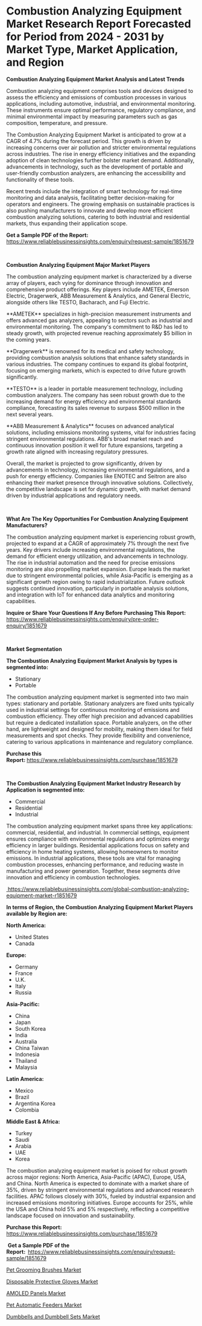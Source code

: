 <p><h1>Combustion Analyzing Equipment Market Research Report Forecasted for Period from 2024 -  2031 by Market Type, Market Application, and Region</h1></p><p><strong>Combustion Analyzing Equipment Market Analysis and Latest Trends</strong></p>
<p><p>Combustion analyzing equipment comprises tools and devices designed to assess the efficiency and emissions of combustion processes in various applications, including automotive, industrial, and environmental monitoring. These instruments ensure optimal performance, regulatory compliance, and minimal environmental impact by measuring parameters such as gas composition, temperature, and pressure.</p><p>The Combustion Analyzing Equipment Market is anticipated to grow at a CAGR of 4.7% during the forecast period. This growth is driven by increasing concerns over air pollution and stricter environmental regulations across industries. The rise in energy efficiency initiatives and the expanding adoption of clean technologies further bolster market demand. Additionally, advancements in technology, such as the development of portable and user-friendly combustion analyzers, are enhancing the accessibility and functionality of these tools.</p><p>Recent trends include the integration of smart technology for real-time monitoring and data analysis, facilitating better decision-making for operators and engineers. The growing emphasis on sustainable practices is also pushing manufacturers to innovate and develop more efficient combustion analyzing solutions, catering to both industrial and residential markets, thus expanding their application scope.</p></p>
<p><strong>Get a Sample PDF of the Report:&nbsp;</strong> <a href="https://www.reliablebusinessinsights.com/enquiry/request-sample/1851679?utm_campaign=1611&utm_medium=2&utm_source=Github&utm_content=ia&utm_term=18102024&utm_id=combustion-analyzing-equipment">https://www.reliablebusinessinsights.com/enquiry/request-sample/1851679</a></p>
<p>&nbsp;</p>
<p><strong>Combustion Analyzing Equipment Major Market Players</strong></p>
<p><p>The combustion analyzing equipment market is characterized by a diverse array of players, each vying for dominance through innovation and comprehensive product offerings. Key players include AMETEK, Emerson Electric, Dragerwerk, ABB Measurement & Analytics, and General Electric, alongside others like TESTO, Bacharach, and Fuji Electric.</p><p>**AMETEK** specializes in high-precision measurement instruments and offers advanced gas analyzers, appealing to sectors such as industrial and environmental monitoring. The company's commitment to R&D has led to steady growth, with projected revenue reaching approximately $5 billion in the coming years.</p><p>**Dragerwerk** is renowned for its medical and safety technology, providing combustion analysis solutions that enhance safety standards in various industries. The company continues to expand its global footprint, focusing on emerging markets, which is expected to drive future growth significantly.</p><p>**TESTO** is a leader in portable measurement technology, including combustion analyzers. The company has seen robust growth due to the increasing demand for energy efficiency and environmental standards compliance, forecasting its sales revenue to surpass $500 million in the next several years.</p><p>**ABB Measurement & Analytics** focuses on advanced analytical solutions, including emissions monitoring systems, vital for industries facing stringent environmental regulations. ABB's broad market reach and continuous innovation position it well for future expansions, targeting a growth rate aligned with increasing regulatory pressures.</p><p>Overall, the market is projected to grow significantly, driven by advancements in technology, increasing environmental regulations, and a push for energy efficiency. Companies like ENOTEC and Seitron are also enhancing their market presence through innovative solutions. Collectively, the competitive landscape is set for dynamic growth, with market demand driven by industrial applications and regulatory needs.</p></p>
<p>&nbsp;</p>
<p><strong>What Are The Key Opportunities For Combustion Analyzing Equipment Manufacturers?</strong></p>
<p><p>The combustion analyzing equipment market is experiencing robust growth, projected to expand at a CAGR of approximately 7% through the next five years. Key drivers include increasing environmental regulations, the demand for efficient energy utilization, and advancements in technology. The rise in industrial automation and the need for precise emissions monitoring are also propelling market expansion. Europe leads the market due to stringent environmental policies, while Asia-Pacific is emerging as a significant growth region owing to rapid industrialization. Future outlook suggests continued innovation, particularly in portable analysis solutions, and integration with IoT for enhanced data analytics and monitoring capabilities.</p></p>
<p><strong>Inquire or Share Your Questions If Any Before Purchasing This Report:</strong> <a href="https://www.reliablebusinessinsights.com/enquiry/pre-order-enquiry/1851679?utm_campaign=1611&utm_medium=2&utm_source=Github&utm_content=ia&utm_term=18102024&utm_id=combustion-analyzing-equipment">https://www.reliablebusinessinsights.com/enquiry/pre-order-enquiry/1851679</a></p>
<p>&nbsp;</p>
<p><strong>Market Segmentation</strong></p>
<p><strong>The Combustion Analyzing Equipment Market Analysis by types is segmented into:</strong></p>
<p><ul><li>Stationary</li><li>Portable</li></ul></p>
<p><p>The combustion analyzing equipment market is segmented into two main types: stationary and portable. Stationary analyzers are fixed units typically used in industrial settings for continuous monitoring of emissions and combustion efficiency. They offer high precision and advanced capabilities but require a dedicated installation space. Portable analyzers, on the other hand, are lightweight and designed for mobility, making them ideal for field measurements and spot checks. They provide flexibility and convenience, catering to various applications in maintenance and regulatory compliance.</p></p>
<p><strong>Purchase this Report:&nbsp;</strong><a href="https://www.reliablebusinessinsights.com/purchase/1851679?utm_campaign=1611&utm_medium=2&utm_source=Github&utm_content=ia&utm_term=18102024&utm_id=combustion-analyzing-equipment">https://www.reliablebusinessinsights.com/purchase/1851679</a></p>
<p>&nbsp;</p>
<p><strong>The Combustion Analyzing Equipment Market Industry Research by Application is segmented into:</strong></p>
<p><ul><li>Commercial</li><li>Residential</li><li>Industrial</li></ul></p>
<p><p>The combustion analyzing equipment market spans three key applications: commercial, residential, and industrial. In commercial settings, equipment ensures compliance with environmental regulations and optimizes energy efficiency in larger buildings. Residential applications focus on safety and efficiency in home heating systems, allowing homeowners to monitor emissions. In industrial applications, these tools are vital for managing combustion processes, enhancing performance, and reducing waste in manufacturing and power generation. Together, these segments drive innovation and efficiency in combustion technologies.</p></p>
<p><a href="https://www.reliablebusinessinsights.com/global-combustion-analyzing-equipment-market-r1851679?utm_campaign=1611&utm_medium=2&utm_source=Github&utm_content=ia&utm_term=18102024&utm_id=combustion-analyzing-equipment">&nbsp;https://www.reliablebusinessinsights.com/global-combustion-analyzing-equipment-market-r1851679</a></p>
<p><strong>In terms of Region, the Combustion Analyzing Equipment Market Players available by Region are:</strong></p>
<p>
    <p> <strong> North America: </strong>
        <ul>
            <li>United States</li>
            <li>Canada</li>
        </ul>
        </p> 
    <p> <strong> Europe: </strong>
        <ul>
            <li>Germany</li>
            <li>France</li>
            <li>U.K.</li>
            <li>Italy</li>
            <li>Russia</li>
        </ul>
        </p> 
    <p> <strong> Asia-Pacific: </strong>
        <ul>
            <li>China</li>
            <li>Japan</li>
            <li>South Korea</li>
            <li>India</li>
            <li>Australia</li>
            <li>China Taiwan</li>
            <li>Indonesia</li>
            <li>Thailand</li>
            <li>Malaysia</li>
        </ul>
        </p> 
    <p> <strong> Latin America: </strong>
        <ul>
            <li>Mexico</li>
            <li>Brazil</li>
            <li>Argentina Korea</li>
            <li>Colombia</li>
        </ul>
        </p> 
    <p> <strong> Middle East & Africa: </strong>
        <ul>
            <li>Turkey</li>
            <li>Saudi</li>
            <li>Arabia</li>
            <li>UAE</li>
            <li>Korea</li>
        </ul>
    </p>
    </p>
<p><p>The combustion analyzing equipment market is poised for robust growth across major regions: North America, Asia-Pacific (APAC), Europe, USA, and China. North America is expected to dominate with a market share of 35%, driven by stringent environmental regulations and advanced research facilities. APAC follows closely with 30%, fueled by industrial expansion and increased emissions monitoring initiatives. Europe accounts for 25%, while the USA and China hold 5% and 5% respectively, reflecting a competitive landscape focused on innovation and sustainability.</p></p>
<p><strong>Purchase this Report: </strong><a href="https://www.reliablebusinessinsights.com/purchase/1851679?utm_campaign=1611&utm_medium=2&utm_source=Github&utm_content=ia&utm_term=18102024&utm_id=combustion-analyzing-equipment">https://www.reliablebusinessinsights.com/purchase/1851679</a></p>
<p>&nbsp;<strong>Get a Sample PDF of the Report:&nbsp;&nbsp;</strong><a href="https://www.reliablebusinessinsights.com/enquiry/request-sample/1851679?utm_campaign=1611&utm_medium=2&utm_source=Github&utm_content=ia&utm_term=18102024&utm_id=combustion-analyzing-equipment">https://www.reliablebusinessinsights.com/enquiry/request-sample/1851679</a></p>
<p><strong></strong></p>
<p><p><a href="https://www.linkedin.com/pulse/influencing-factors-pet-grooming-brushes-market-insights-growth-9kcgc?utm_campaign=1611&utm_medium=2&utm_source=Github&utm_content=ia&utm_term=18102024&utm_id=combustion-analyzing-equipment">Pet Grooming Brushes Market</a></p><p><a href="https://www.linkedin.com/pulse/investment-opportunities-disposable-protective-gloves-sector-ntjwf?utm_campaign=1611&utm_medium=2&utm_source=Github&utm_content=ia&utm_term=18102024&utm_id=combustion-analyzing-equipment">Disposable Protective Gloves Market</a></p><p><a href="https://www.linkedin.com/pulse/investing-amoled-panels-market-trends-leading-products-regional-dv7mc?utm_campaign=1611&utm_medium=2&utm_source=Github&utm_content=ia&utm_term=18102024&utm_id=combustion-analyzing-equipment">AMOLED Panels Market</a></p><p><a href="https://www.linkedin.com/pulse/pet-automatic-feeders-market-matrix-applications-types-cagr-4phpc?utm_campaign=1611&utm_medium=2&utm_source=Github&utm_content=ia&utm_term=18102024&utm_id=combustion-analyzing-equipment">Pet Automatic Feeders Market</a></p><p><a href="https://www.linkedin.com/pulse/strategic-roadmap-success-global-dumbbells-dumbbell-sets-market-culxf?utm_campaign=1611&utm_medium=2&utm_source=Github&utm_content=ia&utm_term=18102024&utm_id=combustion-analyzing-equipment">Dumbbells and Dumbbell Sets Market</a></p></p>